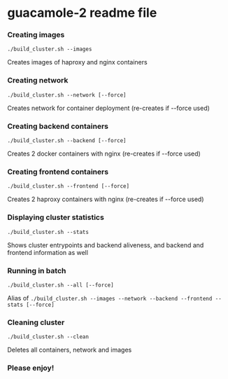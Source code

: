 # guacamole-2 readme file

### Creating images

`./build_cluster.sh --images`

Creates images of haproxy and nginx containers

### Creating network

`./build_cluster.sh --network [--force]`

Creates network for container deployment (re-creates if --force used)

### Creating backend containers

`./build_cluster.sh --backend [--force]`

Creates 2 docker containers with nginx (re-creates if --force used)

### Creating frontend containers

`./build_cluster.sh --frontend [--force]`

Creates 2 haproxy containers with nginx (re-creates if --force used)

### Displaying cluster statistics

`./build_cluster.sh --stats`

Shows cluster entrypoints and backend aliveness, and backend and frontend information as well

### Running in batch

`./build_cluster.sh --all [--force]`

Alias of `./build_cluster.sh --images --network --backend --frontend --stats [--force]`

### Cleaning cluster

`./build_cluster.sh --clean`

Deletes all containers, network and images

### Please enjoy!